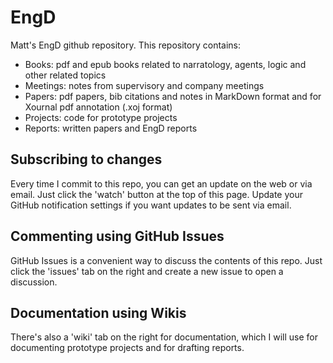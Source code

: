 EngD
====

Matt's EngD github repository. This repository contains:

- Books: pdf and epub books related to narratology, agents, logic and other related topics
- Meetings: notes from supervisory and company meetings
- Papers: pdf papers, bib citations and notes in MarkDown format and for Xournal pdf annotation (.xoj format)
- Projects: code for prototype projects
- Reports: written papers and EngD reports

## Subscribing to changes
Every time I commit to this repo, you can get an update on the web or via email. Just click the 'watch' button at the top of this page. Update your GitHub notification settings if you want updates to be sent via email.

## Commenting using GitHub Issues
GitHub Issues is a convenient way to discuss the contents of this repo. Just click the 'issues' tab on the right and create a new issue to open a discussion.

## Documentation using Wikis
There's also a 'wiki' tab on the right for documentation, which I will use for documenting prototype projects and for drafting reports.

